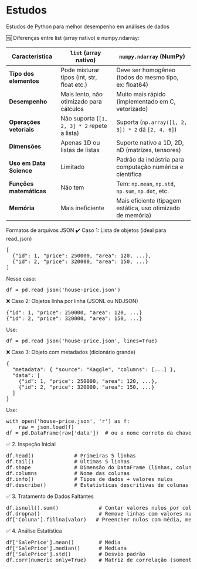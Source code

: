  # Estudos
Estudos de Python para melhor desempenho em análises de dados

🆚 Diferenças entre list (array nativo) e numpy.ndarray:

| Característica         | `list` (array nativo)                         | `numpy.ndarray` (NumPy)                                     |
|------------------------|-----------------------------------------------|--------------------------------------------------------------|
| **Tipo dos elementos** | Pode misturar tipos (int, str, float etc.)    | Deve ser homogêneo (todos do mesmo tipo, ex: float64)        |
| **Desempenho**         | Mais lento, não otimizado para cálculos       | Muito mais rápido (implementado em C, vetorizado)            |
| **Operações vetoriais**| Não suporta (`[1, 2, 3] * 2` repete a lista)  | Suporta (`np.array([1, 2, 3]) * 2` dá `[2, 4, 6]`)           |
| **Dimensões**          | Apenas 1D ou listas de listas                 | Suporte nativo a 1D, 2D, nD (matrizes, tensores)             |
| **Uso em Data Science**| Limitado                                      | Padrão da indústria para computação numérica e científica     |
| **Funções matemáticas**| Não tem                                       | Tem: `np.mean`, `np.std`, `np.sum`, `np.dot`, etc.           |
| **Memória**            | Mais ineficiente                              | Mais eficiente (tipagem estática, uso otimizado de memória)  |


Formatos de arquivos JSON
✔️ Caso 1: Lista de objetos (ideal para read_json)
<pre>
[
  {"id": 1, "price": 250000, "area": 120, ...},
  {"id": 2, "price": 320000, "area": 150, ...}
]
</pre>

Nesse caso:

<pre>
df = pd.read_json('house-price.json')
</pre>

❌ Caso 2: Objetos linha por linha (JSONL ou NDJSON)

<pre>
{"id": 1, "price": 250000, "area": 120, ...}
{"id": 2, "price": 320000, "area": 150, ...}
</pre>

Use:

<pre>
df = pd.read_json('house-price.json', lines=True)
</pre>
  
❌ Caso 3: Objeto com metadados (dicionário grande)

<pre>
{
  "metadata": { "source": "Kaggle", "columns": [...] },
  "data": [
    {"id": 1, "price": 250000, "area": 120, ...},
    {"id": 2, "price": 320000, "area": 150, ...}
  ]
}
</pre>

Use:

<pre>
with open('house-price.json', 'r') as f:
    raw = json.load(f)
df = pd.DataFrame(raw['data'])  # ou o nome correto da chave
</pre>

✅ 2. Inspeção Inicial
<pre>
df.head()             # Primeiras 5 linhas
df.tail()             # Últimas 5 linhas
df.shape              # Dimensão do DataFrame (linhas, colunas)
df.columns            # Nome das colunas
df.info()             # Tipos de dados + valores nulos
df.describe()         # Estatísticas descritivas de colunas numéricas
</pre>

✅ 3. Tratamento de Dados Faltantes

<pre>
df.isnull().sum()             # Contar valores nulos por coluna
df.dropna()                   # Remove linhas com valores nulos (use com cuidado)
df['Coluna'].fillna(valor)   # Preencher nulos com média, mediana, zero etc.
</pre>

✅ 4. Análise Estatística

<pre>
df['SalePrice'].mean()        # Média
df['SalePrice'].median()      # Mediana
df['SalePrice'].std()         # Desvio padrão
df.corr(numeric_only=True)    # Matriz de correlação (somente colunas numéricas)
</pre>
